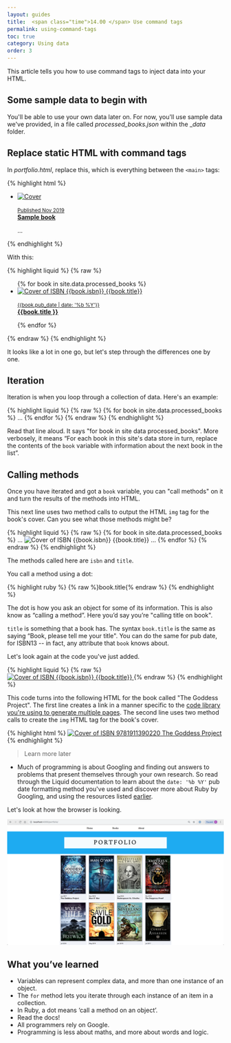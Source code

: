 ```yaml
---
layout: guides
title:  <span class="time">14.00 </span> Use command tags
permalink: using-command-tags
toc: true
category: Using data
order: 3
---
```

<!-- <span class="tag tag--draft">Not started</span> -->
<!-- <span class="tag tag--progress">In progress</span> -->
<!-- <span class="tag tag--review">Ready for review</span> -->
<!-- <span class="tag tag--approved">Approved</span> -->

<p class="content__abstract">
  This article tells you how to use command tags to inject data into your HTML.
</p>

## Some sample data to begin with
You'll be able to use your own data later on. For now, you'll use sample data we've provided, in a file called _processed_books.json_ within the __data_ folder.

## Replace static HTML with command tags

In _portfolio.html_, replace this, which is everything between the `<main>` tags:

{% highlight html %}
  <ul class="covers-container">
    <li class="cover-container">
      <a href="/sample_book">
        <img src="/images/home_img.jpg" class="cover" alt="Cover" />
        <p>
          <small>Published Nov 2019</small>
          <br />
          <strong>Sample book</strong>
        </p>
      </a>
    </li>
    ...
  </ul>
{% endhighlight %}

With this:

{% highlight liquid %}
  {% raw %}
  <ul class="covers-container">
    {% for book in site.data.processed_books %}
      <li class="cover-container">
        <a href="{{ book.title | datapage_url }}">
          <img src="/images/covers/{{book.isbn}}.jpg" class="cover" alt="Cover of ISBN {{book.isbn}} {{book.title}}"/>
          <p>
            <small>{{book.pub_date | date: '%b %Y'}}</small>
            <br/>
            <strong>{{book.title }}</strong>
          </p>
        </a>
      </li>
    {% endfor %}
  </ul>

  {% endraw %}
{% endhighlight %}

It looks like a lot in one go, but let's step through the differences one by one.

## Iteration

Iteration is when you loop through a collection of data. Here's an example:

{% highlight liquid %}
  {% raw %}
  {% for book in site.data.processed_books %}
  ...
  {% endfor %}
{% endraw %}
{% endhighlight %}

Read that line aloud. It says "for book in site data processed_books". More verbosely, it means “For each book in this site's data store in turn, replace the contents of the `book` variable with information about the next book in the list”.

## Calling methods

Once you have iterated and got a `book` variable, you can "call methods" on it and turn the results of the methods into HTML.

This next line uses two method calls to output the HTML `img` tag for the book's cover. Can you see what those methods might be?

{% highlight liquid %}
  {% raw %}
  {% for book in site.data.processed_books %}
    ...
    <img src="/images/covers/{{book.isbn}}.jpg" class="cover" alt="Cover of ISBN {{book.isbn}} {{book.title}}"/>
    ...
  {% endfor %}
{% endraw %}
{% endhighlight %}

The methods called here are `isbn` and `title`.

You call a method using a dot:

{% highlight ruby %}
  {% raw %}book.title{% endraw %}
{% endhighlight %}

The dot is how you ask an object for some of its information. This is also know as “calling a method”. Here you’d say you’re "calling title on book".

`title` is something that a book has. The syntax `book.title` is the same as saying “Book, please tell me your title". You can do the same for pub date, for ISBN13 -- in fact, any attribute that `book` knows about.

Let's look again at the code you've just added.

{% highlight liquid %}
  {% raw %}
  <a href="{{ book.title | datapage_url }}">
    <img src="/images/covers/{{book.isbn}}.jpg" class="cover" alt="Cover of ISBN {{book.isbn}} {{book.title}}"/>
  </a>
  {% endraw %}
{% endhighlight %}

This code turns into the following HTML for the book called "The Goddess Project". The first line creates a link in a manner specific to the [code library you're using to generate multiple pages](https://github.com/avillafiorita/jekyll-datapage_gen). The second line uses two method calls to create the `img` HTML tag for the book's cover.

{% highlight html %}
<a href="/books/the-goddess-project/">
  <img src="/images/covers/9781911390220.jpg" class="cover" alt="Cover of ISBN 9781911390220 The Goddess Project">
</a>
{% endhighlight %}

> <span class="content__learn-more">Learn more later</span>
*  Much of programming is about Googling and finding out answers to problems that present themselves through your own research. So read through the Liquid documentation to learn about the `date: '%b %Y'` pub date formatting method you've used and discover more about Ruby by Googling, and using the resources listed [earlier](/languages-and-tools).

Let's look at how the browser is looking.

![The portfolio page looking nice with our book data being used to dynamically create one cover per book](assets/images/list.png)

## What you’ve learned

* Variables can represent complex data, and more than one instance of an object.
* The `for` method lets you iterate through each instance of an item in a collection.
* In Ruby, a dot means ‘call a method on an object’.
* Read the docs!
* All programmers rely on Google.
* Programming is less about maths, and more about words and logic.
